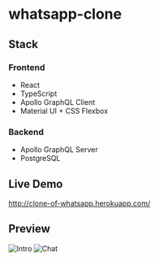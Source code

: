 # whatsapp-clone

## Stack

### Frontend

- React
- TypeScript
- Apollo GraphQL Client
- Material UI + CSS Flexbox

### Backend

- Apollo GraphQL Server
- PostgreSQL

## Live Demo

http://clone-of-whatsapp.herokuapp.com/

## Preview 

![Intro](https://i.ibb.co/T17dTNT/intro.png)
![Chat](https://i.ibb.co/9s8VfcY/chat.png)